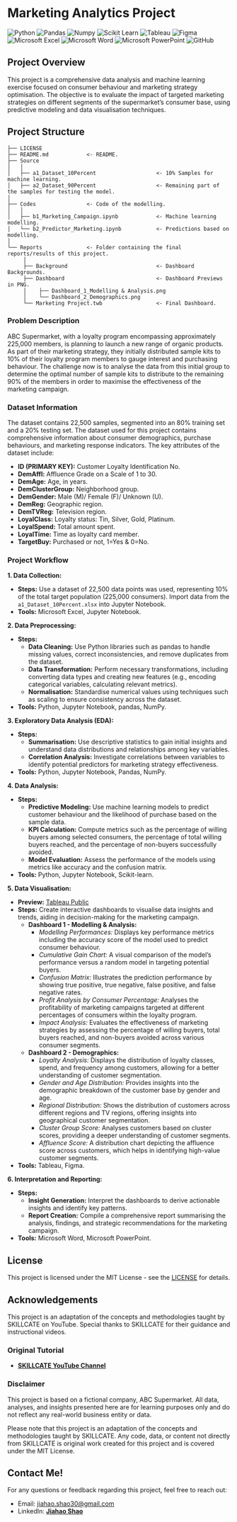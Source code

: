 # Marketing Analytics Project

![Python](https://img.shields.io/badge/Python-FFD43B?style=for-the-badge&logo=python&logoColor=blue)
![Pandas](https://img.shields.io/badge/Pandas-2C2D72?style=for-the-badge&logo=pandas&logoColor=white)
![Numpy](https://img.shields.io/badge/Numpy-777BB4?style=for-the-badge&logo=numpy&logoColor=white)
![Scikit Learn](https://img.shields.io/badge/scikit_learn-F7931E?style=for-the-badge&logo=scikit-learn&logoColor=white)
![Tableau](https://img.shields.io/badge/Tableau-E97627?style=for-the-badge&logo=Tableau&logoColor=white)
![Figma](https://img.shields.io/badge/Figma-F24E1E?style=for-the-badge&logo=figma&logoColor=white)
![Microsoft Excel](https://img.shields.io/badge/Microsoft_Excel-217346?style=for-the-badge&logo=microsoft-excel&logoColor=white)
![Microsoft Word](https://img.shields.io/badge/Microsoft_Word-2B579A?style=for-the-badge&logo=microsoft-word&logoColor=white)
![Microsoft PowerPoint](https://img.shields.io/badge/Microsoft_PowerPoint-B7472A?style=for-the-badge&logo=microsoft-powerpoint&logoColor=white)
![GitHub](https://img.shields.io/badge/github-%23121011.svg?style=for-the-badge&logo=github&logoColor=white)

## Project Overview
This project is a comprehensive data analysis and machine learning exercise focused on consumer behaviour and marketing strategy optimisation. The objective is to evaluate the impact of targeted marketing strategies on different segments of the supermarket’s consumer base, using predictive modeling and data visualisation techniques.

## Project Structure

    ├── LICENSE
    ├── README.md            <- README.
    ├── Source
    │   │
    │   ├── a1_Dataset_10Percent                   <- 10% Samples for machine learning.
    │   ├── a2_Dataset_90Percent                   <- Remaining part of the samples for testing the model.
    │ 
    ├── Codes                <- Code of the modelling.
    │   │
    │   ├── b1_Marketing_Campaign.ipynb            <- Machine learning modelling.
    │   └── b2_Predictor_Marketing.ipynb           <- Predictions based on modelling.
    │ 
    └── Reports              <- Folder containing the final reports/results of this project.
         │
         ├── Background                            <- Dashboard Backgrounds.
         ├── Dashboard                             <- Dashboard Previews in PNG.
         │    ├── Dashboard_1_Modelling & Analysis.png
         │    └── Dashboard_2_Demographics.png
         └── Marketing Project.twb                 <- Final Dashboard.

### Problem Description
ABC Supermarket, with a loyalty program encompassing approximately 225,000 members, is planning to launch a new range of organic products. As part of their marketing strategy, they initially distributed sample kits to 10% of their loyalty program members to gauge interest and purchasing behaviour. The challenge now is to analyse the data from this initial group to determine the optimal number of sample kits to distribute to the remaining 90% of the members in order to maximise the effectiveness of the marketing campaign.

### Dataset Information

The dataset contains 22,500 samples, segmented into an 80% training set and a 20% testing set. The dataset used for this project contains comprehensive information about consumer demographics, purchase behaviours, and marketing response indicators. The key attributes of the dataset include:

- **ID (PRIMARY KEY):** Customer Loyalty Identification No.
- **DemAffl:** Affluence Grade on a Scale of 1 to 30.
- **DemAge:** Age, in years.
- **DemClusterGroup:** Neighborhood group.
- **DemGender:** Male (M)/ Female (F)/ Unknown (U).
- **DemReg:** Geographic region.
- **DemTVReg:** Television region.
- **LoyalClass:** Loyalty status: Tin, Silver, Gold, Platinum.
- **LoyalSpend:** Total amount spent.
- **LoyalTime:** Time as loyalty card member.
- **TargetBuy:** Purchased or not, 1=Yes & 0=No.

### Project Workflow
**1. Data Collection:**
- **Steps:** Use a dataset of 22,500 data points was used, representing 10% of the total target population (225,000 consumers). Import data from the `a1_Dataset_10Percent.xlsx` into Jupyter Notebook. 
- **Tools:** Microsoft Excel, Jupyter Notebook.

**2. Data Preprocessing:**
- **Steps:**
  - **Data Cleaning:** Use Python libraries such as pandas to handle missing values, correct inconsistencies, and remove duplicates from the dataset.
  - **Data Transformation:** Perform necessary transformations, including converting data types and creating new features (e.g., encoding categorical variables, calculating relevant metrics).
  - **Normalisation:** Standardise numerical values using techniques such as scaling to ensure consistency across the dataset.
- **Tools:** Python, Jupyter Notebook, pandas, NumPy.

**3. Exploratory Data Analysis (EDA):**
- **Steps:**
  - **Summarisation:** Use descriptive statistics to gain initial insights and understand data distributions and relationships among key variables.
  - **Correlation Analysis:** Investigate correlations between variables to identify potential predictors for marketing strategy effectiveness.
- **Tools:** Python, Jupyter Notebook, Pandas, NumPy.

**4. Data Analysis:**
- **Steps:**
  - **Predictive Modeling:** Use machine learning models to predict customer behaviour and the likelihood of purchase based on the sample data.
  - **KPI Calculation:** Compute metrics such as the percentage of willing buyers among selected consumers, the percentage of total willing buyers reached, and the percentage of non-buyers successfully avoided.
  - **Model Evaluation:** Assess the performance of the models using metrics like accuracy and the confusion matrix.
- **Tools:** Python, Jupyter Notebook, Scikit-learn.

**5. Data Visualisation:**
- **Preview:** [Tableau Public](https://public.tableau.com/app/profile/jiahao.shao/viz/MarketingProject_17234127913230/ModellingAnalysis)
- **Steps:** Create interactive dashboards to visualise data insights and trends, aiding in decision-making for the marketing campaign.
  - **Dashboard 1 - Modelling & Analysis:**
    - *Modelling Performances:* Displays key performance metrics including the accuracy score of the model used to predict consumer behaviour.
    - *Cumulative Gain Chart:* A visual comparison of the model’s performance versus a random model in targeting potential buyers.
    - *Confusion Matrix:* Illustrates the prediction performance by showing true positive, true negative, false positive, and false negative rates.
    - *Profit Analysis by Consumer Percentage:* Analyses the profitability of marketing campaigns targeted at different percentages of consumers within the loyalty program.
    - *Impact Analysis:* Evaluates the effectiveness of marketing strategies by assessing the percentage of willing buyers, total buyers reached, and non-buyers avoided across various consumer segments.
  - **Dashboard 2 - Demographics:**
    - *Loyalty Analysis:* Displays the distribution of loyalty classes, spend, and frequency among customers, allowing for a better understanding of customer segmentation.
    - *Gender and Age Distribution:* Provides insights into the demographic breakdown of the customer base by gender and age.
    - *Regional Distribution:* Shows the distribution of customers across different regions and TV regions, offering insights into geographical customer segmentation.
    - *Cluster Group Score:* Analyses customers based on cluster scores, providing a deeper understanding of customer segments.
    - *Affluence Score:* A distribution chart depicting the affluence score across customers, which helps in identifying high-value customer segments.
- **Tools:** Tableau, Figma.

**6. Interpretation and Reporting:**
- **Steps:**
  - **Insight Generation:** Interpret the dashboards to derive actionable insights and identify key patterns.
  - **Report Creation:** Compile a comprehensive report summarising the analysis, findings, and strategic recommendations for the marketing campaign.
- **Tools:** Microsoft Word, Microsoft PowerPoint.

## License
This project is licensed under the MIT License - see the [LICENSE](LICENSE) for details.

## Acknowledgements
This project is an adaptation of the concepts and methodologies taught by SKILLCATE on YouTube. Special thanks to SKILLCATE for their guidance and instructional videos.

### Original Tutorial
- <b>[SKILLCATE YouTube Channel](https://youtu.be/g7hEPopJ4MY?si=6rqY0gc6PiNl12Sm)</b>

### Disclaimer
This project is based on a fictional company, ABC Supermarket. All data, analyses, and insights presented here are for learning purposes only and do not reflect any real-world business entity or data.

Please note that this project is an adaptation of the concepts and methodologies taught by SKILLCATE. Any code, data, or content not directly from SKILLCATE is original work created for this project and is covered under the MIT License.

## Contact Me!
For any questions or feedback regarding this project, feel free to reach out:
- Email: jiahao.shao30@gmail.com
- LinkedIn: <b>[Jiahao Shao](https://www.linkedin.com/in/shao-jiahao)</b>
